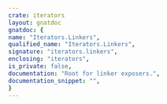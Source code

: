 ```yaml
---
crate: iterators
layout: gnatdoc
gnatdoc: {
name: "Iterators.Linkers",
qualified_name: "Iterators.Linkers",
signature: "iterators.linkers",
enclosing: "iterators",
is_private: false,
documentation: "Root for linker exposers.",
documentation_snippet: "",
}
---
```

